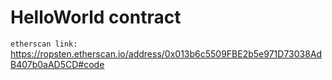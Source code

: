 # HelloWorld contract

`etherscan link:` https://ropsten.etherscan.io/address/0x013b6c5509FBE2b5e971D73038AdB407b0aAD5CD#code
